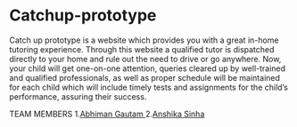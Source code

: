 # Catchup-prototype
Catch up prototype is a website which provides you with a great in-home tutoring experience. Through this website a qualified tutor is dispatched directly to your home and rule out the need to drive or go anywhere. Now, your child will get one-on-one attention, queries cleared up by well-trained and qualified professionals, as well as proper schedule will be maintained for each child which will include timely tests and assignments for the child’s performance, assuring their success.

TEAM MEMBERS
1.<a href="https://github.com/Abhiman1211">Abhiman Gautam </a>
2.<a href="https://github.com/Anshikasinha18">Anshika Sinha </a>









